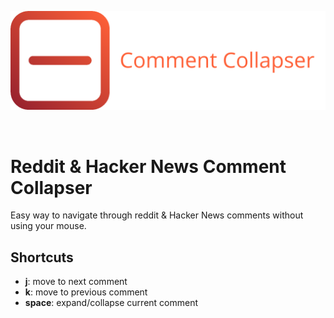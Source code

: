 <p align="center">
  <a href="https://chrome.google.com/webstore">
    <img alt="Reddit & Hacker News Comment Collapser" src="https://github.com/zwacky/comment-collapser-chrome/blob/master/app/images/logos/comment-collapser-logo-full.png?raw=true" width="546">
  </a>
</p>
<br>

# Reddit & Hacker News Comment Collapser

Easy way to navigate through reddit & Hacker News comments without using your mouse.

## Shortcuts

* **j**: move to next comment
* **k**: move to previous comment
* **space**: expand/collapse current comment
